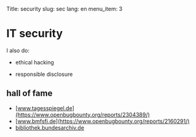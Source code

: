 Title: security
slug: sec
lang: en
menu_item: 3

# IT security 

I also do:

* ethical hacking

* responsible disclosure

## hall of fame

* [www.tagesspiegel.de](https://www.openbugbounty.org/reports/2304389/)
* [www.bmfsfj.de](https://www.openbugbounty.org/reports/2160291/)
* [bibliothek.bundesarchiv.de](https://www.openbugbounty.org/reports/2337959/)